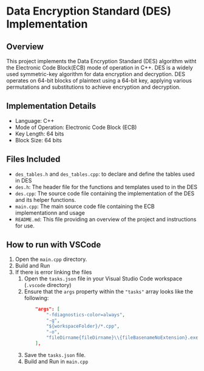 # Data Encryption Standard (DES) Implementation

## Overview
This project implements the Data Encryption Standard (DES) algorithm witht the Electronic Code Block(ECB) mode of operation in C++. DES is a widely used symmetric-key algorithm for data encryption and decryption. DES operates on 64-bit blocks of plaintext using a 64-bit key, applying various permutations and substitutions to achieve encryption and decryption.

## Implementation Details
- Language: C++
- Mode of Operation: Electronic Code Block (ECB)
- Key Length: 64 bits
- Block Size: 64 bits

## Files Included
- `des_tables.h` and `des_tables.cpp`: to declare and define the tables used in DES 
- `des.h`: The header file for the functions and templates used to in the DES
- `des.cpp`: The source code file containing the implementation of the DES and its helper functions.
- `main.cpp`: The main source code file containing the ECB implementationn and usage
- `README.md`: This file providing an overview of the project and instructions for use.

## How to run with VSCode
1. Open the `main.cpp` directory.
2. Build and Run
3. If there is error linking the files
    1. Open the `tasks.json` file in your Visual Studio Code workspace (`.vscode` directory)
    2. Ensure that the `args` property within the `"tasks"` array looks like the following:
        ```json
            "args": [
                "-fdiagnostics-color=always",
                "-g",
                "${workspaceFolder}/*.cpp",
                "-o",
                "fileDirname{fileDirname}\\{fileBasenameNoExtension}.exe"
            ],
        ```
    3. Save the `tasks.json` file.
    4. Build and Run in `main.cpp`